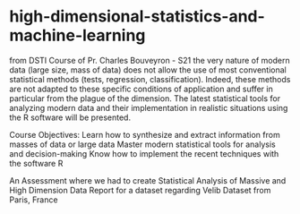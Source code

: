 # high-dimensional-statistics-and-machine-learning
from DSTI Course of Pr. Charles Bouveyron - S21
the very nature of modern data (large size, mass of data) does not allow the use of most conventional statistical methods (tests, regression, classification). Indeed, these methods are not adapted to these specific conditions of application and suffer in particular from the plague of the dimension. The latest statistical tools for analyzing modern data and their implementation in realistic situations using the R software will be presented.

Course Objectives:
Learn how to synthesize and extract information from masses of data or
large data
Master modern statistical tools for analysis and decision-making
Know how to implement the recent techniques with the software R


An Assessment where we had to create Statistical Analysis of Massive and High Dimension Data Report for a dataset regarding Velib Dataset from Paris, France
